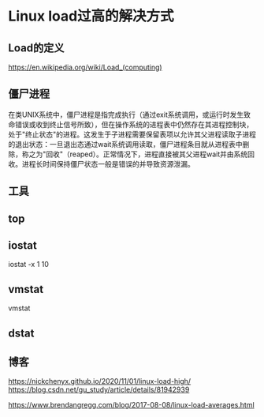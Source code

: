 # Linux load过高的解决方式

## Load的定义
https://en.wikipedia.org/wiki/Load_(computing)


## 僵尸进程

在类UNIX系统中，僵尸进程是指完成执行（通过exit系统调用，或运行时发生致命错误或收到终止信号所致），但在操作系统的进程表中仍然存在其进程控制块，处于"终止状态"的进程。这发生于子进程需要保留表项以允许其父进程读取子进程的退出状态：一旦退出态通过wait系统调用读取，僵尸进程条目就从进程表中删除，称之为"回收"（reaped）。正常情况下，进程直接被其父进程wait并由系统回收。进程长时间保持僵尸状态一般是错误的并导致资源泄漏。

## 工具

## top

## iostat
iostat -x 1 10

## vmstat
vmstat 

## dstat


## 博客
https://nickchenyx.github.io/2020/11/01/linux-load-high/
https://blog.csdn.net/gu_study/article/details/81942939


https://www.brendangregg.com/blog/2017-08-08/linux-load-averages.html